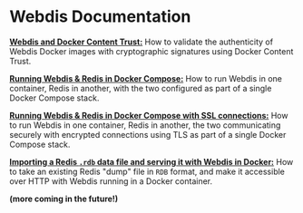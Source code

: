 # Webdis Documentation

[**Webdis and Docker Content Trust:**](webdis-docker-content-trust.md#webdis-and-docker-content-trust) How to validate the authenticity of Webdis Docker images with cryptographic signatures using Docker Content Trust.

[**Running Webdis & Redis in Docker Compose:**](webdis-redis-docker-compose.md#running-webdis--redis-in-docker-compose) How to run Webdis in one container, Redis in another, with the two configured as part of a single Docker Compose stack.

[**Running Webdis & Redis in Docker Compose with SSL connections:**](webdis-redis-docker-compose-ssl.md#running-webdis--redis-in-docker-compose-with-ssl-connections) How to run Webdis in one container, Redis in another, the two communicating securely with encrypted connections using TLS as part of a single Docker Compose stack.

[**Importing a Redis `.rdb` data file and serving it with Webdis in Docker:**](webdis-docker-serve-rdb-file.md#serving-data-from-a-redis-rdb-snapshot-over-http-with-webdis-and-docker) How to take an existing Redis "dump" file in `RDB` format, and make it accessible over HTTP with Webdis running in a Docker container.

**(more coming in the future!)**

